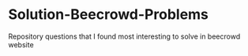 # Solution-Beecrowd-Problems
Repository questions that I found most interesting to solve in beecrowd website
